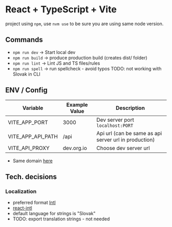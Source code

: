 # React + TypeScript + Vite

project using `npm`, use `nvm use` to be sure you are using same node version.

## Commands

- `npm run dev` -> Start local dev
- `npm run build` -> produce production build (creates dist/ folder)
- `npm run lint` -> Lint JS and TS files/rules
- `npm run spell` -> run spellcheck - avoid typos TODO: not working with Slovak in CLI

## ENV / Config

| Variable          | Example Value | Description                                           |
| ----------------- | ------------- | ----------------------------------------------------- |
| VITE_APP_PORT     | 3000          | Dev server port `localhost:PORT`                      |
| VITE_APP_API_PATH | /api          | Api url (can be same as api server url in production) |
| VITE_API_PROXY    | dev.org.io    | Choose dev server url                                 |

- Same domain [here](/docs/sameDomain.md)

## Tech. decisions

### Localization

- preferred format [Intl](https://developer.mozilla.org/en-US/docs/Web/JavaScript/Reference/Global_Objects/Intl)
- [react-intl](https://formatjs.io/docs/getting-started/installation/)
- default language for strings is "Slovak"
- TODO: export translation strings - not needed
